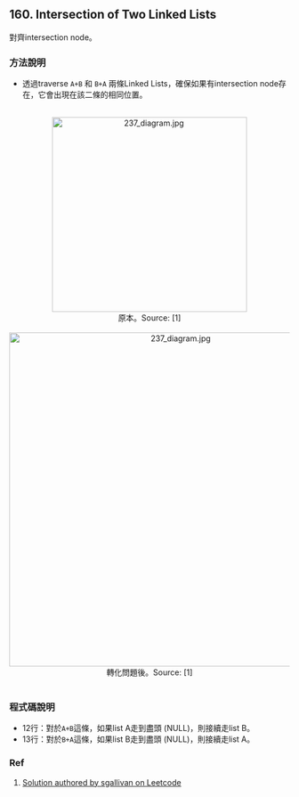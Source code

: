 ## 160. **Intersection of Two Linked Lists**

對齊intersection node。

### 方法說明

- 透過traverse `A+B` 和 `B+A` 兩條Linked Lists，確保如果有intersection node存在，它會出現在該二條的相同位置。

<br/>
<div align="center">
    <img src="https://i.imgur.com/hcpocCV.png" width = "350" alt="237_diagram.jpg" align=center />
    <br/>
    <div align="center">原本。Source: [1]</div>
</div>
<br/>

<div align="center">
    <img src="https://i.imgur.com/dDUjSPk.png" width = "600" alt="237_diagram.jpg" align=center />
    <br/>
    <div align="center">轉化問題後。Source: [1]</div>
</div>
<br/>

### 程式碼說明

- 12行：對於`A+B`這條，如果list A走到盡頭 (NULL)，則接續走list B。
- 13行：對於`B+A`這條，如果list B走到盡頭 (NULL)，則接續走list A。

### Ref

1. [Solution authored by sgallivan on Leetcode](https://leetcode.com/problems/intersection-of-two-linked-lists/solutions/1092898/js-python-java-c-easy-o-1-extra-space-solution-w-visual-explanation/)